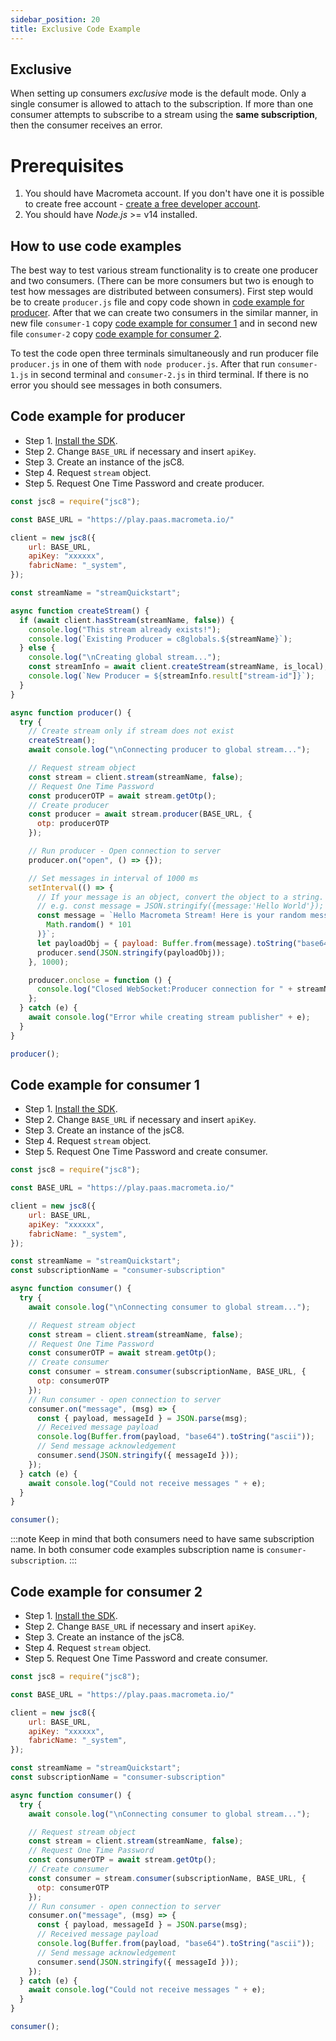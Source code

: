 ```yaml
---
sidebar_position: 20
title: Exclusive Code Example
---
```


## Exclusive

When setting up consumers _exclusive_ mode is the default mode. Only a single consumer is allowed to attach to the subscription. If more than one consumer attempts to subscribe to a stream using the **same subscription**, then the consumer receives an error.

# Prerequisites
1. You should have Macrometa account. If you don't have one it is possible to create free account - [create a free developer account](https://auth-play.macrometa.io/sign-up).
2. You should have _Node.js_ >= v14 installed.

## How to use code examples

The best way to test various stream functionality is to create one producer and two consumers. (There can be more consumers but two is enough to test how messages are distributed between consumers). First step would be to create `producer.js` file and copy code shown in [code example for producer](#code-example-for-producer). After that we can create two consumers in the similar manner, in new file `consumer-1` copy [code example for consumer 1](#code-example-for-consumer-1) and in second new file `consumer-2` copy [code example for consumer 2](#code-example-for-consumer-2).

To test the code open three terminals simultaneously and run producer file `producer.js` in one of them with `node producer.js`. After that run `consumer-1.js` in second terminal and `consumer-2.js` in third terminal.
If there is no error you should see messages in both consumers.


## Code example for producer

<Tabs groupId="modify-single">
<TabItem value="javascript" label=" JavaScript SDK">

- Step 1. [Install the SDK](../../../sdks/install-sdks.md).
- Step 2. Change `BASE_URL` if necessary and insert `apiKey`.
- Step 3. Create an instance of the jsC8.
- Step 4. Request `stream` object.
- Step 5. Request One Time Password and create producer.

```js
const jsc8 = require("jsc8");

const BASE_URL = "https://play.paas.macrometa.io/"

client = new jsc8({
    url: BASE_URL,
    apiKey: "xxxxxx",
    fabricName: "_system",
});

const streamName = "streamQuickstart";

async function createStream() {
  if (await client.hasStream(streamName, false)) {
    console.log("This stream already exists!");
    console.log(`Existing Producer = c8globals.${streamName}`);
  } else {
    console.log("\nCreating global stream...");
    const streamInfo = await client.createStream(streamName, is_local);
    console.log(`New Producer = ${streamInfo.result["stream-id"]}`);
  }
}

async function producer() {
  try {
    // Create stream only if stream does not exist
    createStream();
    await console.log("\nConnecting producer to global stream...");

    // Request stream object
    const stream = client.stream(streamName, false);
    // Request One Time Password
    const producerOTP = await stream.getOtp();
    // Create producer
    const producer = await stream.producer(BASE_URL, {
      otp: producerOTP
    });

    // Run producer - Open connection to server
    producer.on("open", () => {});

    // Set messages in interval of 1000 ms
    setInterval(() => {
      // If your message is an object, convert the object to a string.
      // e.g. const message = JSON.stringify({message:'Hello World'});
      const message = `Hello Macrometa Stream! Here is your random message number ${Math.floor(
        Math.random() * 101
      )}`;
      let payloadObj = { payload: Buffer.from(message).toString("base64") };
      producer.send(JSON.stringify(payloadObj));
    }, 1000);

    producer.onclose = function () {
      console.log("Closed WebSocket:Producer connection for " + streamName);
    };
  } catch (e) {
    await console.log("Error while creating stream publisher" + e);
  }
}

producer();


```

</TabItem>
</Tabs>

## Code example for consumer 1

<Tabs groupId="modify-single">
<TabItem value="javascript" label=" JavaScript SDK">

- Step 1. [Install the SDK](../../../sdks/install-sdks.md).
- Step 2. Change `BASE_URL` if necessary and insert `apiKey`.
- Step 3. Create an instance of the jsC8.
- Step 4. Request `stream` object.
- Step 5. Request One Time Password and create consumer.

```js
const jsc8 = require("jsc8");

const BASE_URL = "https://play.paas.macrometa.io/"

client = new jsc8({
    url: BASE_URL,
    apiKey: "xxxxxx",
    fabricName: "_system",
});

const streamName = "streamQuickstart";
const subscriptionName = "consumer-subscription"

async function consumer() {
  try {
    await console.log("\nConnecting consumer to global stream...");

    // Request stream object
    const stream = client.stream(streamName, false);
    // Request One Time Password
    const consumerOTP = await stream.getOtp();
    // Create consumer
    const consumer = stream.consumer(subscriptionName, BASE_URL, {
      otp: consumerOTP
    });
    // Run consumer - open connection to server
    consumer.on("message", (msg) => {
      const { payload, messageId } = JSON.parse(msg);
      // Received message payload
      console.log(Buffer.from(payload, "base64").toString("ascii"));
      // Send message acknowledgement
      consumer.send(JSON.stringify({ messageId }));
    });
  } catch (e) {
    await console.log("Could not receive messages " + e);
  }
}

consumer();
```
</TabItem>
</Tabs>

:::note
Keep in mind that both consumers need to have same subscription name. In both consumer code examples subscription name is `consumer-subscription`.
:::

## Code example for consumer 2

<Tabs groupId="modify-single">
<TabItem value="javascript" label=" JavaScript SDK">

- Step 1. [Install the SDK](../../../sdks/install-sdks.md).
- Step 2. Change `BASE_URL` if necessary and insert `apiKey`.
- Step 3. Create an instance of the jsC8.
- Step 4. Request `stream` object.
- Step 5. Request One Time Password and create consumer.

```js
const jsc8 = require("jsc8");

const BASE_URL = "https://play.paas.macrometa.io/"

client = new jsc8({
    url: BASE_URL,
    apiKey: "xxxxxx",
    fabricName: "_system",
});

const streamName = "streamQuickstart";
const subscriptionName = "consumer-subscription"

async function consumer() {
  try {
    await console.log("\nConnecting consumer to global stream...");

    // Request stream object
    const stream = client.stream(streamName, false);
    // Request One Time Password
    const consumerOTP = await stream.getOtp();
    // Create consumer
    const consumer = stream.consumer(subscriptionName, BASE_URL, {
      otp: consumerOTP
    });
    // Run consumer - open connection to server
    consumer.on("message", (msg) => {
      const { payload, messageId } = JSON.parse(msg);
      // Received message payload
      console.log(Buffer.from(payload, "base64").toString("ascii"));
      // Send message acknowledgement
      consumer.send(JSON.stringify({ messageId }));
    });
  } catch (e) {
    await console.log("Could not receive messages " + e);
  }
}

consumer();
```
</TabItem>
</Tabs>